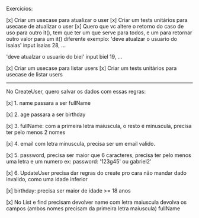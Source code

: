 Exercicios:

[x] Criar um usecase para atualizar o user
[x] Criar um tests unitários para usecase de atualizar o user
[x] Quero que vc altere o retorno do caso de uso para outro it(), tem que ter um que serve para todos, e um para retornar outro valor para um it() diferente
exemplo: 'deve atualzar o usuario do isaias'
input isaias 28, ...

'deve atualzar o usuario do biel'
input biel 19, ...


[x] Criar um usecase para listar users
[x] Criar um tests unitários para usecase de listar users


------------------------------

No CreateUser, quero salvar os dados com essas regras:

[x] 1. name passara a ser fullName

[x] 2. age passara a ser birthday

[x] 3. fullName: com a primeira letra maiuscula, o resto é minuscula, precisa ter pelo menos 2 nomes

[x] 4. email com letra minuscula, precisa ser um email valido.

[x] 5. password, precisa ser maior que 6 caracteres, precisa ter pelo menos uma letra e um numero ex: password: '123g45' ou gabriel2'

[x] 6. UpdateUser precisa dar regras do create pro cara não mandar dado invalido, como uma idade inferior

[x] birthday: precisa ser maior de idade >= 18 anos

[x] No List e find precisam
devolver name com letra maiuscula
devolva os campos (ambos nomes precisam da primeira letra maiuscula)
fullName




